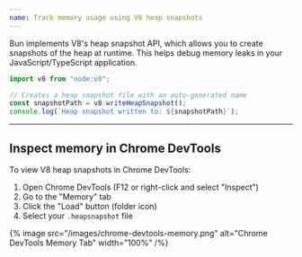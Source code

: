 ```yaml
---
name: Track memory usage using V8 heap snapshots
---
```


Bun implements V8's heap snapshot API, which allows you to create snapshots of the heap at runtime. This helps debug memory leaks in your JavaScript/TypeScript application.

```ts#snapshot.ts
import v8 from "node:v8";

// Creates a heap snapshot file with an auto-generated name
const snapshotPath = v8.writeHeapSnapshot();
console.log(`Heap snapshot written to: ${snapshotPath}`);
```

---

## Inspect memory in Chrome DevTools

To view V8 heap snapshots in Chrome DevTools:

1. Open Chrome DevTools (F12 or right-click and select "Inspect")
2. Go to the "Memory" tab
3. Click the "Load" button (folder icon)
4. Select your `.heapsnapshot` file

{% image src="/images/chrome-devtools-memory.png" alt="Chrome DevTools Memory Tab" width="100%" /%}
